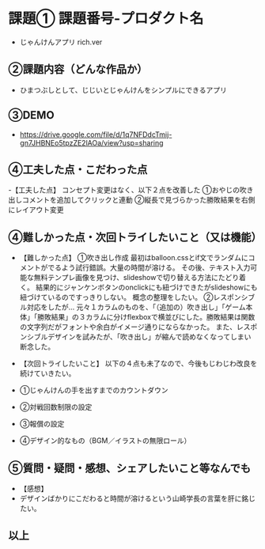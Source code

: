 # 課題① 課題番号-プロダクト名
- じゃんけんアプリ rich.ver

## ②課題内容（どんな作品か）
- ひまつぶしとして、じじいとじゃんけんをシンプルにできるアプリ

## ③DEMO
- https://drive.google.com/file/d/1q7NFDdcTmij-gn7JHBNEo5tpzZE2lAOa/view?usp=sharing

## ④工夫した点・こだわった点
-【工夫した点】
コンセプト変更はなく、以下２点を改善した
①おやじの吹き出しコメントを追加してクリックと連動
②縦長で見づらかった勝敗結果を右側にレイアウト変更


## ④難しかった点・次回トライしたいこと（又は機能）
- 【難しかった点】
①吹き出し作成
最初はballoon.cssとif文でランダムにコメントがでるよう試行錯誤。大量の時間が溶ける。
その後、テキスト入力可能な無料テンプレ画像を見つけ、slideshowで切り替える方法にたどり着く。
結果的にジャンケンボタンのonclickにも紐づけできたがslideshowにも紐づけているのですっきりしない。
概念の整理をしたい。
②レスポンシブル対応をしたが…
元々１カラムのものを、「（追加の）吹き出し」「ゲーム本体」「勝敗結果」の３カラムに分けflexboxで横並びにした。勝敗結果は関数の文字列だがフォントや余白がイメージ通りにならなかった。
また、レスポンシブルデザインを試みたが、「吹き出し」が縮んで読めなくなってしまい断念した。

- 【次回トライしたいこと】
以下の４点も未了なので、今後もじわじわ改良を続けていきたい。
- ①じゃんけんの手を出すまでのカウントダウン
- ②対戦回数制限の設定
- ③報償の設定
- ④デザイン的なもの（BGM／イラストの無限ロール）

## ⑤質問・疑問・感想、シェアしたいこと等なんでも
- 【感想】
- デザインばかりにこだわると時間が溶けるという山崎学長の言葉を肝に銘じたい。
## 以上
